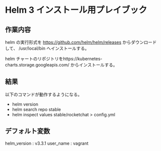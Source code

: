 # Helm 3 インストール用プレイブック

## 作業内容

helm の実行形式を https://github.com/helm/helm/releases からダウンロードして、
/usr/local/bin へインストールする。

helm チャートのリポジトリをhttps://kubernetes-charts.storage.googleapis.com/
からインストールする。


## 結果

以下のコマンドが動作するようになる。

* helm version
* helm search repo stable
* helm inspect values stable/rocketchat > config.yml


## デフォルト変数

helm_version       : v3.3.1
user_name          : vagrant

